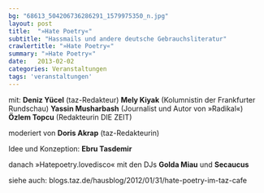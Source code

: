 ```yaml
---
bg: "68613_504206736286291_1579975350_n.jpg"
layout: post
title:  "»Hate Poetry«"
subtitle: "Hassmails und andere deutsche Gebrauchsliteratur"
crawlertitle: "»Hate Poetry«"
summary: "»Hate Poetry«"
date:   2013-02-02
categories: Veranstaltungen
tags: 'veranstaltungen'
---
```


mit:
**Deniz Yücel** (taz-Redakteur)
**Mely Kiyak** (Kolumnistin der Frankfurter Rundschau)
**Yassin Musharbash** (Journalist und Autor von »Radikal«)
**Özlem Topcu** (Redakteurin DIE ZEIT)

moderiert von
**Doris Akrap** (taz-Redakteurin)

Idee und Konzeption: **Ebru Tasdemir**

danach »Hatepoetry.lovedisco« mit den DJs **Golda Miau** und **Secaucus**

siehe auch: blogs.taz.de/hausblog/2012/01/31/hate-poetry-im-taz-cafe

